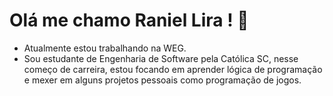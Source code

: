 # Olá me chamo Raniel Lira ! 👋

- Atualmente estou trabalhando na WEG.
- Sou estudante de Engenharia de Software pela Católica SC, nesse começo de carreira, estou focando em aprender lógica de  programação e mexer em alguns projetos pessoais como programação de jogos.

